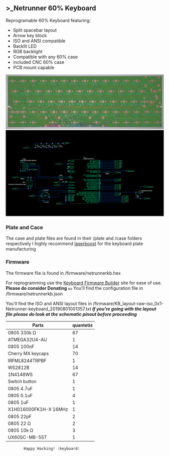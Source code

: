 ## >_Netrunner 60% Keyboard

Reprogramable 60% Keyboard featuring:
* Split spacebar layout
* Arrow key block
* ISO and ANSI compatible
* Backlit LED
* RGB backlight
* Compatible with any 60% case
* included CNC 60% case
* PCB mount capable


![PCB Preview](images/PCB-preview.png)
![Schamatic Preview](images/Schamatic-preview.png)

### Plate and Cace

The case and plate files are found in their /plate and /case folders respectively
I highly recommend [laserboost](https://www.laserboost.com/keyboards) for the keyboard plate manufacturing

### Firmware

The firmware file is found in /firmware/netrunnerkb.hex

For reprogramming use the [Keyboard Firmware Builder](https://kbfirmware.com/) site for ease of use. **Please do consider Donating** :euro:
You'll find the configuration file in /firmware/netrunnerkb.json

You'll find the ISO and ANSI layout files in /firmware/KB_layout-raw-iso_0x1-Netrunner-keyboard_20190801001357.txt
_**If you're going with the layout file please do look at the schematic pinout before proceeding**_


Parts | quantetis
------------ | -------------
0805 330k Ω | 67
ATMEGA32U4-AU | 1
0805 100nF | 14
Cherry MX keycaps | 70
IRFML8244TRPBF | 1
WS2812B | 14
1N4148WS | 67
Switch button | 1
0805 4.7uF | 1
0805 0.1uF | 4
0805 1uF | 1
X1H016000FK1H-X 16MHz | 1
0805 22pF | 2
0805 22 Ω | 2
0805 10k Ω | 3
UX60SC-MB-5ST | 1

            Happy Hacking! :keyboard:
